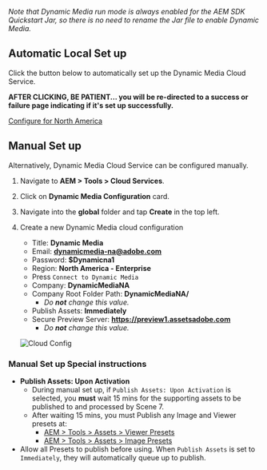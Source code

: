 
*Note that Dynamic Media run mode is always enabled for the AEM SDK Quickstart Jar, so there is no need to rename the Jar file to enable Dynamic Media.*

## Automatic Local Set up

Click the button below to automatically set up the Dynamic Media Cloud Service.

**AFTER CLICKING, BE PATIENT... you will be re-directed to a success or failure page indicating if it's set up successfully.**

<a href="/apps/demo-utils/instructions/dynamic-media.install.html?id=na" class="button">Configure for North America</a>

## Manual Set up

Alternatively, Dynamic Media Cloud Service can be configured manually.

1. Navigate to **AEM > Tools > Cloud Services**.
2. Click on **Dynamic Media Configuration** card.
3. Navigate into the **global** folder and tap **Create** in the top left.
4. Create a new Dynamic Media cloud configuration
    * Title: **Dynamic Media**
    * Email: **dynamicmedia-na@adobe.com**
    * Password: **$Dynamicna1**
    * Region: **North America - Enterprise**
    * Press `Connect to Dynamic Media`
    * Company: **DynamicMediaNA**
    * Company Root Folder Path: **DynamicMediaNA/**
        * *Do **not** change this value.*
    * Publish Assets: **Immediately**
    * Secure Preview Server: **https://preview1.assetsadobe.com**
        * *Do **not** change this value.*

    ![Cloud Config](./dynamic-media/images/cloud-config.png)

### Manual Set up Special instructions

* **Publish Assets: Upon Activation**
    * During manual set up, if `Publish Assets: Upon Activation` is selected, you **must** wait 15 mins for the supporting assets to be published to and processed by Scene 7.
    * After waiting 15 mins, you must Publish any Image and Viewer presets at:
        * <a href="/mnt/overlay/dam/gui/content/s7dam/viewerpresets/viewerpresets.html" target="_blank">AEM > Tools > Assets > Viewer Presets</a>
        * <a href="/mnt/overlay/dam/gui/content/s7dam/imagepresets/imagepresets.html" target="_blank">AEM > Tools > Assets > Image Presets</a>
* Allow all Presets to publish before using. When `Publish Assets` is set to `Immediately`, they will automatically queue up to publish.

